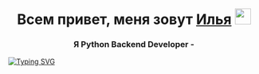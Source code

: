 <h1 align="center">Всем привет, меня зовут <a href="#" target="_blank">Илья</a> 
<img src="https://github.com/blackcater/blackcater/raw/main/images/Hi.gif" height="32"/></h1>
<h3 align="center">Я Python Backend Developer - </h3> <a href="https://git.io/typing-svg"><img src="https://readme-typing-svg.herokuapp.com?font=Apple+system&size=19&pause=1000&color=FFFFFF&random=false&width=435&lines=%D0%B7%D0%B0%D0%B4%D0%B0%D0%B2%D0%B0%D0%B9%D1%82%D0%B5+%D0%B2%D0%BE%D0%BF%D1%80%D0%BE%D1%81%D1%8B..." alt="Typing SVG" /></a>
